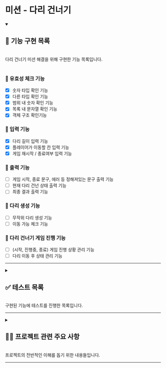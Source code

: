 # 미션 - 다리 건너기

<details open>
    <summary> 
    <h2> 📌 기능 구현 목록 </h2> </br>
    다리 건너기 미션 해결을 위해 구현한 기능 목록입니다.
     </summary>
</br>

### 📍 유효성 체크 기능

- [x] 숫자 타입 확인 기능
- [x] 다른 타입 확인 기능
- [x] 범위 내 숫자 확인 기능
- [x] 목록 내 문자열 확인 기능
- [x] 객체 구조 확인기능

### 📍 입력 기능

- [x] 다리 길이 입력 기능
- [x] 플레이어가 이동할 칸 입력 기능
- [x] 게임 재시작 / 종료여부 입력 기능

### 📍 출력 기능

- [ ] 게임 시작, 종료 문구, 에러 등 정해져있는 문구 출력 기능
- [ ] 현재 다리 건넌 상태 출력 기능
- [ ] 최종 결과 출력 기능

### 📍 다리 생성 기능

- [ ] 무작위 다리 생성 기능
- [ ] 이동 가능 체크 기능

### 📍 다리 건너기 게임 진행 기능

- [ ] (시작, 진행중, 종료) 게임 진행 상황 관리 기능
- [ ] 다리 이동 후 상태 관리 기능

</details>

---

<details>
    <summary>
        <h2> ✅ 테스트 목록  </h2>
        </br>
      구현된 기능에 테스트를 진행한 목록입니다.
    </summary>

</br>

<details>
<summary>
<h3> ✔️ 유효성 체크 기능 테스트</h3>
</summary>

1. 숫자 타입을 정확히 확인해 주는가?
   - 1-1 숫자값을 받지 않았을 때, ""
   - 1-2 숫자값을 받지 않았을 때, "12_23"
   - 1-3 숫자값을 받지 않았을 때, []
   - 1-4 숫자값을 받지 않았을 때, null
   - 1-5 숫자값을 받지 않았을 때, "12 3"
   - 1-4 숫자값을 받았을 때, 123
   - 1-5 숫자값을 받았을 때, "123"
   - 1-6 숫자값을 받았을 때, " 123"
   -
2. 값의 타입을 정확히 확인해 주는가??

   - 1-1 값의 타입이 정확하지 않을 때, ["string", 1]
   - 1-2 값의 타입이 정확하지 않을 때, ["array", { a: 1, b: 2 }]
   - 1-3 값의 타입이 정확하지 않을 때, ["number", "hello"]
   - 1-4 값의 타입이 정확할 때, ["string", "thisIsString"]
   - 1-5 값의 타입이 정확할 때, ["array", [1,2,3]]

3. 숫자가 해당 범위안에 있는 값인가?

   - 2-1 숫자가 해당 범위 안에 없을 때, [[3,20], 2]
   - 2-2 숫자가 해당 범위 안에 없을 때, [[3,20], 201]
   - 2-3 숫자가 해당 범위 안에 들어있을 때, [[3,20], 10]
   - 2-4 숫자가 해당 범위 안에 들어있을 때, [[3,20], 20]

4. 문자열이 해당 목록 안에 들어있는 값인가?

   - 3-1 문자열이 해당 목록 안에 들어있지 않을 때 , [['U',"D"], "d"]
   - 3-2 문자열이 해당 목록 안에 들어있지 않을 때 , [['U',"D"], "F"]
   - 3-3 문자열이 해당 목록 안에 들어있을 때 , [['U',"D"], "U"]

5. 객체안의 프로퍼티 목록과, 프로퍼티 밸류의 값이 정확한가?

   - 4-1 객체안의 프로퍼티 목록이 일치 하지 않을 때, ({a:1,b:1} , {a:1,x:1})
   - 4-2 객체안의 프로퍼티 목록이 일치 하지 않을 때, ({a:1,b:1} , {a:1,b:1,x:1})
   - 4-3 객체안의 프로퍼티 목록은 일치하지만, 값의 타입이 다를 때, ({a:1,b:1} , {a:"hi",b:1})
   - 4-4 객체안의 프로퍼티 목록은 일치하지만, 값의 타입이 다를 때, ({a:[],b:{}} , {a:{},b:[]})
   - 4-5 객체안의 프로퍼티 목록과 값의 타입이 모두 일치할 때 / ({a:[],b:1}, {a:[],b:2})

</details>

<details>
<summary>
<h3> ✔️ 입력 기능 테스트</h3>
</summary>
  
1. 다리 길이 값이 올바른가?

    - 1-1 입력 값이 올바르지 않을 때
      - 1-1-1 빈 문자열이 들어올 떄
      - 1-1-2 숫자가 아닌 값이 들어올 때
      - 1-1-3 3~20 범위 내의 값이 아닐 때
      - 1-1-4 정수 값이 입력되지 않았을 때
    - 1-2 입력 값이 올바를 때
      - 1-2-1 5 입력
      - 1-2-2 20 입력

2. 이동할 칸 값이 올바른가?

   - 2-1 입력값이 올바르지 않을 때
     - 2-1-1 U 또는 R 값이 아닐 때
     - 2-1-2 소문자 u 또는 r이 입력되었을 때
   - 2-2 입력값이 올바를 때
     - 2-2-1 U 입력
     - 2-2-2 D 입력

3. 게임 재시작 / 종료여부 값이 올바른가?

   - 3-1 입력값이 올바르지 않을 때
     - 3-1-1 R 또는 Q 값이 아닐 때
     - 3-1-2 소문자 r 또는 q이 입력되었을 때
   - 3-2 입력값이 올바를 때
     - 3-2-1 R 입력
     - 3-2-2 Q 입력

</details>

### ✔️ 출력 기능 테스트

### ✔️ 다리 생성 기능 테스트

### ✔️ 다리 건너기 게임 진행 기능 테스트

 </details>

---

<details>
    <summary>
        <h2> ✍🏻 프로젝트 관련 주요 사항  </h2>
        </br>
      프로젝트의 전반적인 이해를 돕기 위한 내용들입니다.
    </summary>
</details>

---
